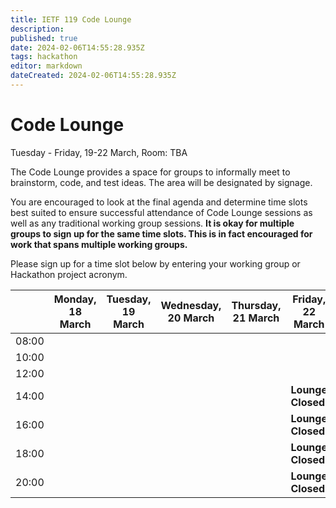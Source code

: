 ```yaml
---
title: IETF 119 Code Lounge
description: 
published: true
date: 2024-02-06T14:55:28.935Z
tags: hackathon
editor: markdown
dateCreated: 2024-02-06T14:55:28.935Z
---
```


# Code Lounge
Tuesday - Friday, 19-22 March, Room: TBA

The Code Lounge provides a space for groups to informally meet to brainstorm, code, and test ideas. The area will be designated by signage. 

You are encouraged to look at the final agenda and determine time slots best suited to ensure successful attendance of Code Lounge sessions as well as any traditional working group sessions. **It is okay for multiple groups to sign up for the same time slots. This is in fact encouraged for work that spans multiple working groups.**

Please sign up for a time slot below by entering your working group or Hackathon project acronym.

|      | Monday, 18 March | Tuesday, 19 March | Wednesday, 20 March |  Thursday, 21 March | Friday, 22 March |  
|-------|------|------|------|------|------|
| 08:00 |   |   |       |       |       |
| 10:00 |   |   |      |      |      |
| 12:00 |   |   |      |      |      |     
| 14:00 |   |      |      |      | **Lounge Closed** |
| 16:00 |   |      |      |      | **Lounge Closed** |                         
| 18:00 |   |      |      |      | **Lounge Closed** |  
| 20:00 |   |      |      |     | **Lounge Closed** |
